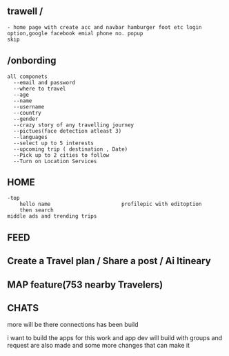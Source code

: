 ## trawell /
    - home page with create acc and navbar hamburger foot etc login option,google facebook emial phone no. popup 
    skip
## /onbording 
    all componets
      --email and password
      --where to travel
      --age
      --name
      --username
      --country
      --gender
      --crazy story of any travelling journey
      --pictues(face detection atleast 3)
      --languages
      --select up to 5 interests
      --upcoming trip ( destination , Date)
      --Pick up to 2 cities to follow
      --Turn on Location Services
## HOME 
    -top 
        hello name                       profilepic with editoption
        then search
    middle ads and trending trips
## FEED
## Create a Travel plan / Share a post / Ai Itineary
## MAP feature(753 nearby Travelers)
## CHATS
more will be there 
connections has been build


i want to build the apps for this work and app dev will build with
groups and request are also made and some more changes that can make it 
